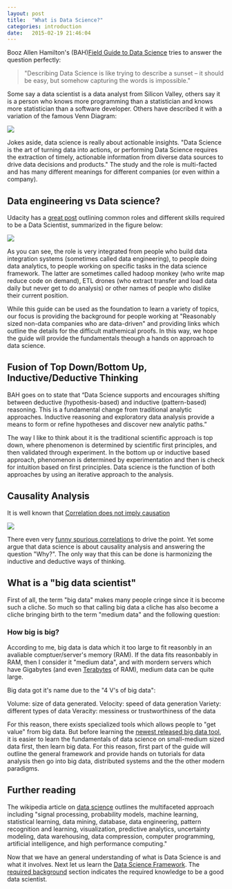 ```yaml
---
layout: post
title:  "What is Data Science?"
categories: introduction 
date:   2015-02-19 21:46:04
---
```


Booz Allen Hamilton's (BAH)[Field Guide to Data Science](http://www.boozallen.com/insights/2015/12/data-science-field-guide-second-edition) tries to answer the question perfectly:

>"Describing Data Science is like trying to describe a sunset – it should be easy, but somehow capturing the words is impossible."

Some say a data scientist is a data analyst from Silicon Valley, others say it is a person who knows more programming than a statistician and knows more statistician than a software developer.  Others have described it with a variation of the famous Venn Diagram:

![](http://image.slidesharecdn.com/bigdataandtheartofdatascience-gwinnett-140321214826-phpapp01/95/big-data-and-the-art-of-data-science-16-638.jpg?cb=1395449088)

Jokes aside, data science is really about actionable insights. "Data Science is the art of turning data into actions, or performing Data Science requires the extraction of timely, actionable information from diverse data sources to drive data decisions and products."  The study and the role is multi-facted and has many different meanings for different companies (or even within a company).

## Data engineering vs Data science?

Udacity has a [great post](http://blog.udacity.com/2014/11/data-science-job-skills.html) outlining common roles and different skills required to be a Data Scientist, summarized in the figure below:

![](http://i2.wp.com/blog.udacity.com/wp-content/uploads/2014/11/blog_dataChart_white.png?resize=640%2C740)

As you can see, the role is very integrated from people who build data integration systems (sometimes called data engineering), to people doing data analytics, to people working on specific tasks in the data science framework.  The latter are sometimes called hadoop monkey (who write map reduce code on demand), ETL drones (who extract transfer and load data daily but never get to do analysis) or other names of people who dislike their current position.

While this guide can be used as the foundation to learn a variety of topics, our focus is providing the background for people working at "Reasonably sized non-data companies who are data-driven" and providing links which outline the details for the difficult mathemical proofs.  In this way, we hope the guide will provide the fundamentals theough a hands on approach to data science.

## Fusion of Top Down/Bottom Up, Inductive/Deductive Thinking

BAH goes on to state that “Data Science supports and encourages shifting between deductive (hypothesis-based) and inductive (pattern-based) reasoning. This is a fundamental change from traditional analytic approaches. Inductive
reasoning and exploratory data analysis provide a means to form or refine hypotheses and discover new analytic paths.”

The way I like to think about it is the traditional scientific approach is top down, where phenomenon is determined by scientific first principles, and then validated through experiment. In the bottom up or inductive based approach, phenomenon is determined by experimentation and then is check for intuition based on first principles. Data science is the function of both approaches by using an iterative approach to the analysis.

## Causality Analysis

It is well known that [Correlation does not imply causation](https://en.wikipedia.org/wiki/Correlation_does_not_imply_causation)

![](https://imgs.xkcd.com/comics/correlation.png)

There even very [funny spurious correlations](http://www.tylervigen.com/spurious-correlations) to drive the point. Yet some argue that data science is about causality analysis and answering the question "Why?".  The only way that this can be done is harmonizing the inductive and deductive ways of thinking.

## What is a "big data scientist"

First of all, the term "big data" makes many people cringe since it is become such a cliche.  So much so that calling big data a cliche has also become a cliche bringing birth to the term "medium data" and the following question:

### How big is big?

According to me, big data is data which it too large to fit reasonbly in an avaliable comptuer/server's memory (RAM).  If the data fits reasonbably in RAM, then I consider it "medium data", and with mordern servers which have Gigabytes (and even [Terabytes](http://yourdatafitsinram.com/) of RAM), medium data can be quite large.

Big data got it's name due to the "4 V's of big data":

Volume: size of data generated.
Velocity: speed of data generation
Variety: different types of data
Veracity: messiness or trustworthiness of the data

For this reason, there exists specialized tools which allows people to "get value" from big data.  But before learning the [newest released big data tool](https://pixelastic.github.io/pokemonorbigdata/), it is easier to learn the fundamentals of data science on small-medium sized data first, then learn big data. For this reason, first part of the guide will outline the general framework and provide hands on tutorials for data analysis then go into big data, distributed systems and the the other modern paradigms.

## Further reading

The wikipedia article on [data science](https://en.wikipedia.org/wiki/Data_science) outlines the multifaceted approach including "signal processing, probability models, machine learning, statistical learning, data mining, database, data engineering, pattern recognition and learning, visualization, predictive analytics, uncertainty modeling, data warehousing, data compression, computer programming, artificial intelligence, and high performance computing."

Now that we have an general understanding of what is Data Science is and what it involves.  Next let us learn the [Data Science Framework](/data-science-framework).  The [required background](/required-background/) section indicates the required knowledge to be a good data scientist.



